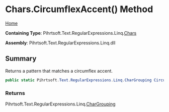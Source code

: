 # Chars\.CircumflexAccent\(\) Method

[Home](../../../../../../README.md)

**Containing Type**: Pihrtsoft\.Text\.RegularExpressions\.Linq\.[Chars](../README.md)

**Assembly**: Pihrtsoft\.Text\.RegularExpressions\.Linq\.dll

## Summary

Returns a pattern that matches a circumflex accent\.

```csharp
public static Pihrtsoft.Text.RegularExpressions.Linq.CharGrouping CircumflexAccent()
```

### Returns

Pihrtsoft\.Text\.RegularExpressions\.Linq\.[CharGrouping](../../CharGrouping/README.md)

